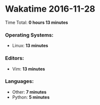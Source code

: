 # Wakatime 2016-11-28

Time Total: **0 hours 13 minutes**

### Operating Systems:
- Linux: **13 minutes** 

### Editors:
- Vim: **13 minutes** 

### Languages:
- Other: **7 minutes** 
- Python: **5 minutes** 


